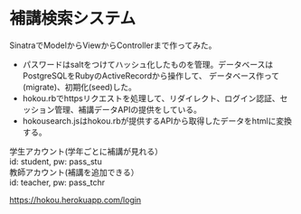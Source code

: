 # 補講検索システム
SinatraでModelからViewからControllerまで作ってみた。<br>
- パスワードはsaltをつけてハッシュ化したものを管理。データベースはPostgreSQLをRubyのActiveRecordから操作して、
データベース作って(migrate)、初期化(seed)した。
- hokou.rbでhttpsリクエストを処理して、リダイレクト、ログイン認証、セッション管理、補講データAPIの提供をしている。
- hokousearch.jsはhokou.rbが提供するAPIから取得したデータをhtmlに変換する。

学生アカウント(学年ごとに補講が見れる）<br>
id: student, pw: pass_stu<br>
教師アカウント(補講を追加できる）<br>
id: teacher, pw: pass_tchr<br>

https://hokou.herokuapp.com/login
